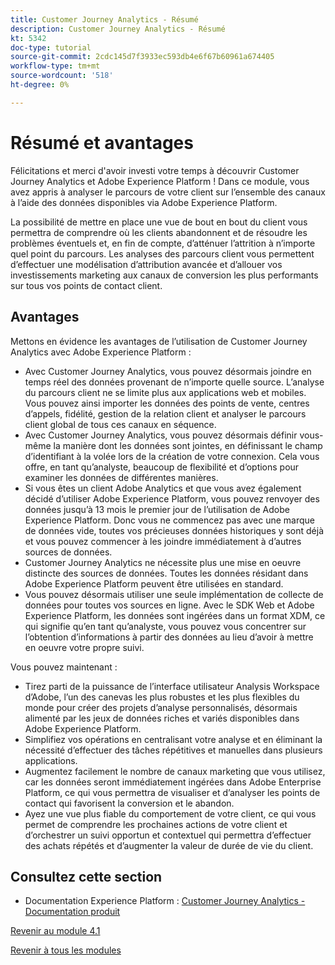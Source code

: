 ```yaml
---
title: Customer Journey Analytics - Résumé
description: Customer Journey Analytics - Résumé
kt: 5342
doc-type: tutorial
source-git-commit: 2cdc145d7f3933ec593db4e6f67b60961a674405
workflow-type: tm+mt
source-wordcount: '518'
ht-degree: 0%

---
```


# Résumé et avantages

Félicitations et merci d&#39;avoir investi votre temps à découvrir Customer Journey Analytics et Adobe Experience Platform !
Dans ce module, vous avez appris à analyser le parcours de votre client sur l’ensemble des canaux à l’aide des données disponibles via Adobe Experience Platform.

La possibilité de mettre en place une vue de bout en bout du client vous permettra de comprendre où les clients abandonnent et de résoudre les problèmes éventuels et, en fin de compte, d’atténuer l’attrition à n’importe quel point du parcours.
Les analyses des parcours client vous permettent d’effectuer une modélisation d’attribution avancée et d’allouer vos investissements marketing aux canaux de conversion les plus performants sur tous vos points de contact client.

## Avantages

Mettons en évidence les avantages de l’utilisation de Customer Journey Analytics avec Adobe Experience Platform :

- Avec Customer Journey Analytics, vous pouvez désormais joindre en temps réel des données provenant de n’importe quelle source. L’analyse du parcours client ne se limite plus aux applications web et mobiles. Vous pouvez ainsi importer les données des points de vente, centres d’appels, fidélité, gestion de la relation client et analyser le parcours client global de tous ces canaux en séquence.
- Avec Customer Journey Analytics, vous pouvez désormais définir vous-même la manière dont les données sont jointes, en définissant le champ d’identifiant à la volée lors de la création de votre connexion. Cela vous offre, en tant qu’analyste, beaucoup de flexibilité et d’options pour examiner les données de différentes manières.
- Si vous êtes un client Adobe Analytics et que vous avez également décidé d’utiliser Adobe Experience Platform, vous pouvez renvoyer des données jusqu’à 13 mois le premier jour de l’utilisation de Adobe Experience Platform. Donc vous ne commencez pas avec une marque de données vide, toutes vos précieuses données historiques y sont déjà et vous pouvez commencer à les joindre immédiatement à d’autres sources de données.
- Customer Journey Analytics ne nécessite plus une mise en oeuvre distincte des sources de données. Toutes les données résidant dans Adobe Experience Platform peuvent être utilisées en standard.
- Vous pouvez désormais utiliser une seule implémentation de collecte de données pour toutes vos sources en ligne. Avec le SDK Web et Adobe Experience Platform, les données sont ingérées dans un format XDM, ce qui signifie qu’en tant qu’analyste, vous pouvez vous concentrer sur l’obtention d’informations à partir des données au lieu d’avoir à mettre en oeuvre votre propre suivi.

Vous pouvez maintenant :

- Tirez parti de la puissance de l’interface utilisateur Analysis Workspace d’Adobe, l’un des canevas les plus robustes et les plus flexibles du monde pour créer des projets d’analyse personnalisés, désormais alimenté par les jeux de données riches et variés disponibles dans Adobe Experience Platform.
- Simplifiez vos opérations en centralisant votre analyse et en éliminant la nécessité d’effectuer des tâches répétitives et manuelles dans plusieurs applications.
- Augmentez facilement le nombre de canaux marketing que vous utilisez, car les données seront immédiatement ingérées dans Adobe Enterprise Platform, ce qui vous permettra de visualiser et d’analyser les points de contact qui favorisent la conversion et le abandon.
- Ayez une vue plus fiable du comportement de votre client, ce qui vous permet de comprendre les prochaines actions de votre client et d’orchestrer un suivi opportun et contextuel qui permettra d’effectuer des achats répétés et d’augmenter la valeur de durée de vie du client.

## Consultez cette section

- Documentation Experience Platform : [Customer Journey Analytics - Documentation produit](https://experienceleague.adobe.com/docs/analytics-platform/using/cja-landing.html?lang=fr)

[Revenir au module 4.1](./customer-journey-analytics-build-a-dashboard.md)

[Revenir à tous les modules](../../../overview.md)
